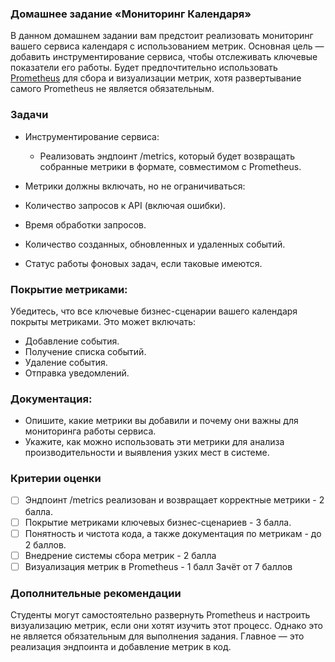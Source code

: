 ### Домашнее задание «Мониторинг Календаря»

В данном домашнем задании вам предстоит реализовать мониторинг вашего сервиса календаря с использованием метрик. 
Основная цель — добавить инструментирование сервиса, чтобы отслеживать ключевые показатели его работы. 
Будет предпочтительно использовать [Prometheus](https://prometheus.io/) для сбора и визуализации метрик,
хотя развертывание самого Prometheus не является обязательным.

### Задачи
* Инструментирование сервиса:

  * Реализовать эндпоинт /metrics, который будет возвращать собранные метрики в формате, совместимом с Prometheus. 
* Метрики должны включать, но не ограничиваться: 
 * Количество запросов к API (включая ошибки).
 * Время обработки запросов.
 * Количество созданных, обновленных и удаленных событий.
 * Статус работы фоновых задач, если таковые имеются.

### Покрытие метриками:

Убедитесь, что все ключевые бизнес-сценарии вашего календаря покрыты метриками. 
Это может включать:
* Добавление события.
* Получение списка событий.
* Удаление события.
* Отправка уведомлений.

### Документация:

* Опишите, какие метрики вы добавили и почему они важны для мониторинга работы сервиса.
* Укажите, как можно использовать эти метрики для анализа производительности и выявления узких мест в системе.

### Критерии оценки
- [ ] Эндпоинт /metrics реализован и возвращает корректные метрики - 2 балла.
- [ ] Покрытие метриками ключевых бизнес-сценариев - 3 балла.
- [ ] Понятность и чистота кода, а также документация по метрикам - до 2 баллов.
- [ ] Внедрение системы сбора метрик - 2 балла
- [ ] Визуализация метрик в Prometheus - 1 балл
Зачёт от 7 баллов

### Дополнительные рекомендации
Студенты могут самостоятельно развернуть Prometheus и настроить визуализацию метрик, если они хотят изучить этот процесс.
Однако это не является обязательным для выполнения задания. 
Главное — это реализация эндпоинта и добавление метрик в код.